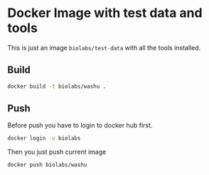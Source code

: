 Docker Image with test data and tools
=====================================

This is just an image `biolabs/test-data` with all the tools installed. 

Build
-----

```bash
docker build -t biolabs/washu .
```

Push
----
Before push you have to login to docker hub first.
```bash
docker login -u biolabs
```

Then you just push current image 
```bash
docker push biolabs/washu
```
